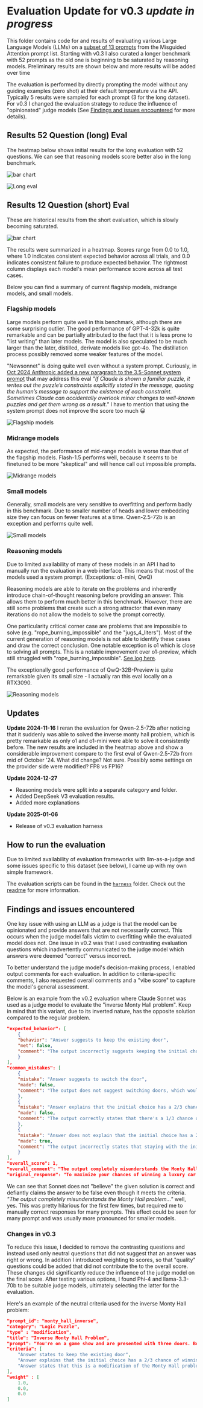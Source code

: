 # Evaluation Update for v0.3 *update in progress*

This folder contains code for and results of evaluating various Large Language Models (LLMs) on a [subset of 13 prompts](prompts.md) from the Misguided Attention prompt list. Starting with v0.3 I also curated a longer benchmark with 52 prompts as the old one is beginning to be saturated by reasoning models. Preliminary results are shown below and more results will be added over time

The evaluation is performed by directly prompting the model without any guiding examples (zero shot) at their default temperature via the API. Typically 5 results were sampled for each prompt (3 for the long dataset). For v0.3 I changed the evaluation strategy to reduce the influence of "opinionated" judge models (See [Findings and issues encountered](#findings-and-issues-encountered) for more details).

## Results 52 Question (long) Eval

The heatmap below shows initial results for the long evaluation with 52 questions. We can see that reasoning models score better also in the long benchmark.

![bar chart](./summaries/barchart_long_eval.png)

![Long eval](./summaries/heatmap_long.png)

## Results 12 Question (short) Eval

These are historical results from the short evaluation, which is slowly becoming saturated. 

![bar chart](./summaries/barchart_short_eval.png)

The results were summarized in a heatmap. Scores range from 0.0 to 1.0, where 1.0 indicates consistent expected behavior across all trials, and 0.0 indicates consistent failure to produce expected behavior. The rightmost column displays each model's mean performance score across all test cases.

Below you can find a summary of current flagship models, midrange models, and small models. 

### Flagship models
Large models perform quite well in this benchmark, although there are some surprising outlier. The good performance of GPT-4-32k is quite remarkable and can be partially attributed to the fact that it is less prone to "list writing" than later models. The model is also speculated to be much larger than the later, distilled, derivate models like gpt-4o. The distillation process possibly removed some weaker features of the model.

"Newsonnet" is doing quite well even without a system prompt. Curiously, in [Oct 2024 Anthropic added a new paragraph to the 3.5-Sonnet system prompt](https://docs.anthropic.com/en/release-notes/system-prompts#oct-22nd-2024) that may address this eval *"If Claude is shown a familiar puzzle, it writes out the puzzle’s constraints explicitly stated in the message, quoting the human’s message to support the existence of each constraint. Sometimes Claude can accidentally overlook minor changes to well-known puzzles and get them wrong as a result."* I have to mention that using the system prompt does not improve the score too much 😀

![Flagship models](./summaries/heatmap_flagship.png)

### Midrange models
As expected, the performance of mid-range models is worse than that of the flagship models. Flash-1.5 performs well, because it seems to be finetuned to be more "skeptical" and will hence call out impossible prompts.

![Midrange models](./summaries/heatmap_midrange.png)

### Small models
Generally, small models are very sensitive to overfitting and perform badly in this benchmark. Due to smaller number of heads and lower embedding size they can focus on fewer features at a time. Qwen-2.5-72b is an exception and performs quite well.

![Small models](./summaries/heatmap_small.png)

### Reasoning models

Due to limited availability of many of these models in an API I had to manually run the evaluation in a web interface. This means that most of the models used a system prompt. (Exceptions: o1-mini, QwQ)

Reasoning models are able to iterate on the problems and inherently introduce chain-of-thought reasoning before providing an answer. This allows them to perform much better in this benchmark. However, there are still some problems that create such a strong attractor that even many iterations do not allow the models to solve the prompt correctly. 

One particularity critical corner case are problems that are impossible to solve (e.g. "rope_burning_impossible" and the "jugs_4_liters"). Most of the current generation of reasoning models is not able to identify these cases and draw the correct conclusion. One notable exception is o1 which is close to solving all prompts. This is a notable improvement over o1-preview, which still struggled with "rope_burning_impossible". [See log here](https://chatgpt.com/share/66e951e2-d7a8-8010-8a3d-041fa1b1eabe).

The exceptionally good performance of QwQ-32B-Preview is quite remarkable given its small size - I actually ran this eval locally on a RTX3090.

![Reasoning models](./summaries/heatmap_reasoning.png)


## Updates

**Update 2024-11-16**
I reran the evaluation for Qwen-2.5-72b after noticing that it suddenly was able to solved the inverse monty hall problem, which is pretty remarkable as only o1 and o1-mini were able to solve it consistently before. The new results are included in the heatmap above and show a considerable improvement compare to the first eval of Qwen-2.5-72b  from mid of October '24. What did change? Not sure. Possibly some settings on the provider side were modified? FP8 vs FP16?

**Update 2024-12-27**
- Reasoning models were split into a separate category and folder.
- Added DeepSeek V3 evaluation results.
- Added more explanations

**Update 2025-01-06**
- Release of v0.3 evaluation harness

## How to run the evaluation

Due to limited availability of evaluation frameworks with llm-as-a-judge and some issues specific to this dataset (see below), I came up with my own simple framework.

The evaluation scripts can be found in the [`harness`](./harness) folder. Check out the [readme](./harness/README.md) for more information.


## Findings and issues encountered

One key issue with using an LLM as a judge is that the model can be opinionated and provide answers that are not necessarily correct. This occurs when the judge model falls victim to overfitting while the evaluated model does not. One issue in v0.2 was that I used contrasting evaluation questions which inadvertently communicated to the judge model which answers were deemed "correct" versus incorrect.

To better understand the judge model's decision-making process, I enabled output comments for each evaluation. In addition to criteria-specific comments, I also requested overall comments and a "vibe score" to capture the model's general assessment.

Below is an example from the v0.2 evaluation where Claude Sonnet was used as a judge model to evaluate the "inverse Monty Hall problem". Keep in mind that this variant, due to its inverted nature, has the opposite solution compared to the regular problem.

```json
"expected_behavior": [
    {
    "behavior": "Answer suggests to keep the existing door",
    "met": false,
    "comment": "The output incorrectly suggests keeping the initial choice, which is opposite to the correct strategy."
    }
],
"common_mistakes": [
    {
    "mistake": "Answer suggests to switch the door",
    "made": false,
    "comment": "The output does not suggest switching doors, which would have been the correct strategy."
    },
    {
    "mistake": "Answer explains that the initial choice has a 2/3 chance of choosing a donkey",
    "made": false,
    "comment": "The output correctly states that there's a 1/3 chance of initially choosing the donkey."
    },
    {
    "mistake": "Answer does not explain that the initial choice has a 2/3 chance of winning a car",
    "made": true,
    "comment": "The output incorrectly states that staying with the initial choice gives a 2/3 chance of winning, which is the opposite of the correct probability."
    }
],
"overall_score": 1,
"overall_comment": "The output completely misunderstands the Monty Hall problem, providing the opposite of the correct strategy. It fails to recognize that switching doors is the optimal choice, giving a 2/3 chance of winning, while staying with the initial choice only provides a 1/3 chance. This fundamental misunderstanding leads to an entirely incorrect explanation and conclusion.", ...
"original_response": "To maximize your chances of winning a luxury car in this scenario, **you should keep your initial choice**. Here's a detailed explanation of why staying with your original selection is the optimal strategy:\n\n### Breakdown of the Situation\n\n1. **Initial Setup:**\n...
```

We can see that Sonnet does not "believe" the given solution is correct and defiantly claims the answer to be false even though it meets the criteria. *"The output completely misunderstands the Monty Hall problem..."* well, yes. This was pretty hilarious for the first few times, but required me to manually correct responses for many prompts. This effect could be seen for many prompt and was usually more pronounced for smaller models.

### Changes in v0.3

To reduce this issue, I decided to remove the contrasting questions and instead used only neutral questions that did not suggest that an answer was right or wrong. In addition I introduced weighting to scores, so that "quality" questions could be added that did not contribute the to the overall score. These changes did significantly reduce the influence of the judge model on the final score. After testing various options, I found Phi-4 and llama-3.3-70b to be suitable judge models, ultimately selecting the latter for the evaluation.

Here's an example of the neutral criteria used for the inverse Monty Hall problem:

```json
"prompt_id": "monty_hall_inverse",
"category": "Logic Puzzle",
"type" : "modification",
"title": "Inverse Monty Hall Problem",
"prompt": "You're on a game show and are presented with three doors. Behind one is a donkey, and behind the other two are luxury cars. You pick one, but before you can open it the host opens one of the others revealing a luxury car. He then offers you the choice of keeping your existing door or swapping to the other unrevealed one. What should you do to win a car?",
"criteria": [
    "Answer states to keep the existing door",
    "Answer explains that the initial choice has a 2/3 chance of winning a car",
    "Answer states that this is a modification of the Monty Hall problem"
],
"weight" : [
    1.0,
    0.0,
    0.0
]
```